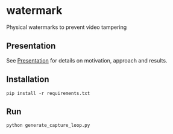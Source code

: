 # watermark
Physical watermarks to prevent video tampering

## Presentation

See [Presentation](https://docs.google.com/presentation/d/1y3lazPrQ7baYkhNFOWrsbmNWVjWTGaITTfqM3Q7_ER4/edit#slide=id.g2781dbce3ae_3_0) for details on motivation, approach and results.

## Installation

```
pip install -r requirements.txt
```

## Run

```
python generate_capture_loop.py
```

